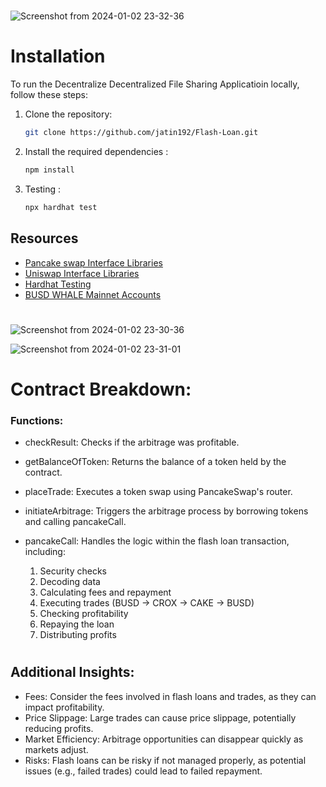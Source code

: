 
#
![Screenshot from 2024-01-02 23-32-36](https://github.com/jatin192/Flash-Loan/assets/73174196/bea5f631-82de-464f-a303-5e0236f96be3)

# Installation

To run the Decentralize Decentralized File Sharing Applicatioin locally, follow these steps:

1. Clone the repository:

   ```bash
   git clone https://github.com/jatin192/Flash-Loan.git
   ```

2. Install the required dependencies :

   ```bash
   npm install   
   ```
3. Testing :

   ```bash
   npx hardhat test
   ```  

## Resources

- [Pancake swap Interface Libraries](https://github.com/pancakeswap/pancake-swap-periphery/tree/master/contracts)
- [Uniswap Interface Libraries](https://github.com/Uniswap/v2-core/tree/master/contracts)
- [Hardhat Testing](https://hardhat.org/tutorial/testing-contracts)
- [BUSD WHALE Mainnet Accounts](https://www.coincarp.com/currencies/binanceusd/richlist/)

#

![Screenshot from 2024-01-02 23-30-36](https://github.com/jatin192/Flash-Loan/assets/73174196/563cf5b0-1de0-414a-b573-6f7a6ccf73e7)



![Screenshot from 2024-01-02 23-31-01](https://github.com/jatin192/Flash-Loan/assets/73174196/4acf8204-7d79-4470-9896-6359b5f76394)



# Contract Breakdown:

### Functions:

-  checkResult: 
Checks if the arbitrage was profitable.

-  getBalanceOfToken: 
Returns the balance of a token held by the contract.

-  placeTrade: 
Executes a token swap using PancakeSwap's router.

-  initiateArbitrage: 
Triggers the arbitrage process by borrowing tokens and calling pancakeCall.

- pancakeCall: Handles the logic within the flash loan transaction, including:
    1. Security checks
    2. Decoding data
    3. Calculating fees and repayment
    4. Executing trades (BUSD -> CROX -> CAKE -> BUSD)
    5. Checking profitability
    6. Repaying the loan
    7. Distributing profits
    
#
## Additional Insights:

- Fees: Consider the fees involved in flash loans and trades, as they can impact profitability.
- Price Slippage: Large trades can cause price slippage, potentially reducing profits.
- Market Efficiency: Arbitrage opportunities can disappear quickly as markets adjust.
- Risks: Flash loans can be risky if not managed properly, as potential issues (e.g., failed trades) could lead to failed repayment.

        
        
        

